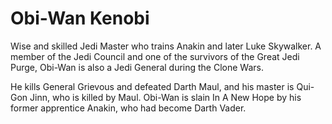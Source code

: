 # Obi-Wan Kenobi

Wise and skilled Jedi Master who trains Anakin and later Luke Skywalker. 
A member of the Jedi Council and one of the survivors of the Great Jedi Purge, 
Obi-Wan is also a Jedi General during the Clone Wars.

He kills General Grievous and defeated Darth Maul, and his master is Qui-Gon Jinn, 
who is killed by Maul. Obi-Wan is slain In A New Hope by his former apprentice Anakin, 
who had become Darth Vader.
